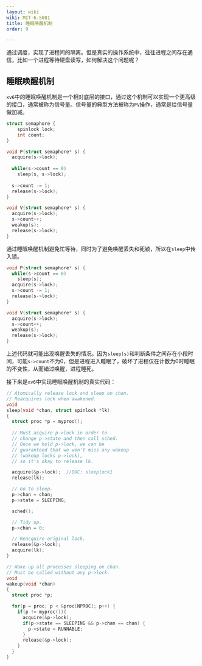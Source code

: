 ```yaml
---
layout: wiki
wiki: MIT-6.S081
title: 睡眠唤醒机制
order: 9

---
```


通过调度，实现了进程间的隔离。但是真实的操作系统中，往往进程之间存在通信，比如一个进程等待硬盘读写，如何解决这个问题呢？

## 睡眠唤醒机制

`xv6`中的睡眠唤醒机制是一个相对底层的接口，通过这个机制可以实现一个更高级的接口，通常被称为信号量。信号量的典型方法被称为`PV`操作，通常是给信号量做加减。

```C
struct semaphore {
	spinlock lock;
	int count;
}

void P(struct semaphore* s) {
  acquire(s->lock);
  
  while(s->count == 0)
    sleep(s, s->lock);
  
  s->count -= 1;
  release(s->lock);
}

void V(struct semaphore* s) {
  acquire(s->lock);
  s->count++;
  weakup(s);
  release(s->lock);
}
```

通过睡眠唤醒机制避免忙等待，同时为了避免唤醒丢失和死锁，所以在`sleep`中传入锁。

```C
void P(struct semaphore* s) {
  while(s->count == 0)
    sleep(s);
  acquire(s->lock);
  s->count -= 1;
  release(s->lock);
}

void V(struct semaphore* s) {
  acquire(s->lock);
  s->count++;
  weakup(s);
  release(s->lock);
}
```

上述代码就可能出现唤醒丢失的情况。因为`sleep(s)`和判断条件之间存在小段时间，可能`s->count`不为0，但是进程进入睡眠了，破坏了进程仅在计数为0时睡眠的不变性，从而错过唤醒，进程睡死。

接下来是`xv6`中实现睡眠唤醒机制的真实代码：

```C
// Atomically release lock and sleep on chan.
// Reacquires lock when awakened.
void
sleep(void *chan, struct spinlock *lk)
{
  struct proc *p = myproc();
  
  // Must acquire p->lock in order to
  // change p->state and then call sched.
  // Once we hold p->lock, we can be
  // guaranteed that we won't miss any wakeup
  // (wakeup locks p->lock),
  // so it's okay to release lk.

  acquire(&p->lock);  //DOC: sleeplock1
  release(lk);

  // Go to sleep.
  p->chan = chan;
  p->state = SLEEPING;

  sched();

  // Tidy up.
  p->chan = 0;

  // Reacquire original lock.
  release(&p->lock);
  acquire(lk);
}
```

```c
// Wake up all processes sleeping on chan.
// Must be called without any p->lock.
void
wakeup(void *chan)
{
  struct proc *p;

  for(p = proc; p < &proc[NPROC]; p++) {
    if(p != myproc()){
      acquire(&p->lock);
      if(p->state == SLEEPING && p->chan == chan) {
        p->state = RUNNABLE;
      }
      release(&p->lock);
    }
  }
}
```

